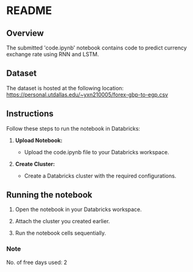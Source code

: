 # README

## Overview

The submitted 'code.ipynb' notebook contains code to predict currency exchange rate using RNN and LSTM. 

## Dataset

The dataset is hosted at the following location: 
https://personal.utdallas.edu/~yxn210005/forex-gbp-to-egp.csv

## Instructions

Follow these steps to run the notebook in Databricks:

1. **Upload Notebook:**
   - Upload the code.ipynb file to your Databricks workspace.

2. **Create Cluster:**
   - Create a Databricks cluster with the required configurations.

## Running the notebook

1. Open the notebook in your Databricks workspace.

2. Attach the cluster you created earlier.

3. Run the notebook cells sequentially.

### Note

No. of free days used: 2
